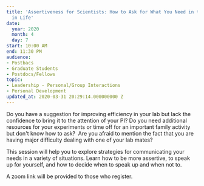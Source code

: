 ```yaml
---
title: 'Assertiveness for Scientists: How to Ask for What You Need in the Lab and
  in Life'
date:
  year: 2020
  month: 4
  day: 7
start: 10:00 AM
end: 11:30 PM
audience:
- Postbacs
- Graduate Students
- Postdocs/Fellows
topic:
- Leadership - Personal/Group Interactions
- Personal Development
updated_at: 2020-03-31 20:29:14.000000000 Z
---
```

Do you have a suggestion for improving efficiency in your lab but lack
the confidence to bring it to the attention of your PI? Do you need
additional resources for your experiments or time off for an important
family activity but don\'t know how to ask?  Are you afraid to mention
the fact that you are having major difficulty dealing with one of your
lab mates? 

This session will help you to explore strategies for communicating your
needs in a variety of situations. Learn how to be more assertive, to
speak up for yourself, and how to decide when to speak up and when not
to.  

A zoom link will be provided to those who register.

 
